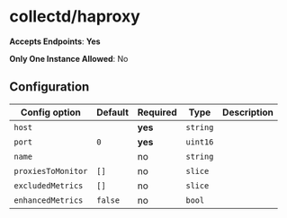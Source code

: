 <!--- GENERATED BY gomplate from scripts/docs/monitor-page.md.tmpl --->

# collectd/haproxy


**Accepts Endpoints**: **Yes**

**Only One Instance Allowed**: No

## Configuration

| Config option | Default | Required | Type | Description |
| --- | --- | --- | --- | --- |
| `host` |  | **yes** | `string` |  |
| `port` | `0` | **yes** | `uint16` |  |
| `name` |  | no | `string` |  |
| `proxiesToMonitor` | `[]` | no | `slice` |  |
| `excludedMetrics` | `[]` | no | `slice` |  |
| `enhancedMetrics` | `false` | no | `bool` |  |












